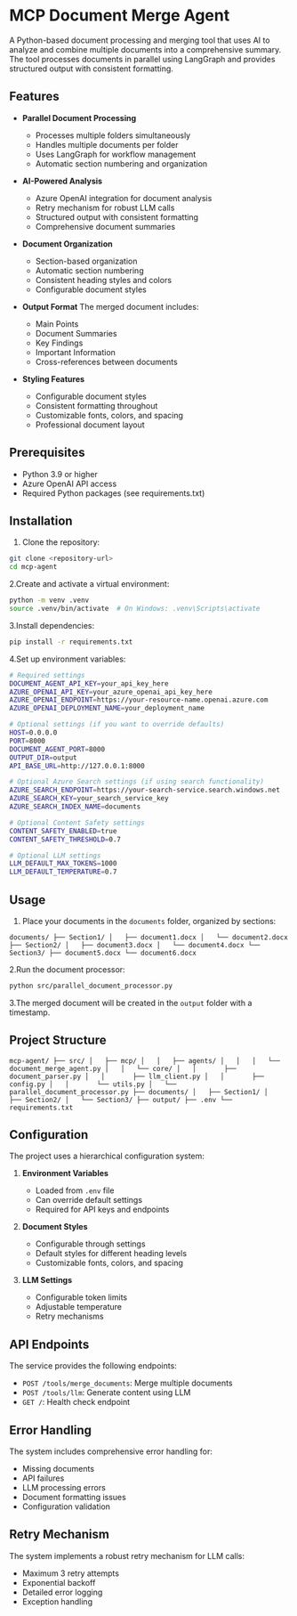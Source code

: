 # MCP Document Merge Agent

A Python-based document processing and merging tool that uses AI to analyze and combine multiple documents into a comprehensive summary. The tool processes documents in parallel using LangGraph and provides structured output with consistent formatting.

## Features

- **Parallel Document Processing**
  - Processes multiple folders simultaneously
  - Handles multiple documents per folder
  - Uses LangGraph for workflow management
  - Automatic section numbering and organization

- **AI-Powered Analysis**
  - Azure OpenAI integration for document analysis
  - Retry mechanism for robust LLM calls
  - Structured output with consistent formatting
  - Comprehensive document summaries

- **Document Organization**
  - Section-based organization
  - Automatic section numbering
  - Consistent heading styles and colors
  - Configurable document styles

- **Output Format**
  The merged document includes:
  - Main Points
  - Document Summaries
  - Key Findings
  - Important Information
  - Cross-references between documents

- **Styling Features**
  - Configurable document styles
  - Consistent formatting throughout
  - Customizable fonts, colors, and spacing
  - Professional document layout

## Prerequisites

- Python 3.9 or higher
- Azure OpenAI API access
- Required Python packages (see requirements.txt)

## Installation

1. Clone the repository:

```bash
git clone <repository-url>
cd mcp-agent
```

2.Create and activate a virtual environment:

```bash
python -m venv .venv
source .venv/bin/activate  # On Windows: .venv\Scripts\activate
```

3.Install dependencies:

```bash
pip install -r requirements.txt
```

4.Set up environment variables:

```bash
# Required settings
DOCUMENT_AGENT_API_KEY=your_api_key_here
AZURE_OPENAI_API_KEY=your_azure_openai_api_key_here
AZURE_OPENAI_ENDPOINT=https://your-resource-name.openai.azure.com
AZURE_OPENAI_DEPLOYMENT_NAME=your_deployment_name

# Optional settings (if you want to override defaults)
HOST=0.0.0.0
PORT=8000
DOCUMENT_AGENT_PORT=8000
OUTPUT_DIR=output
API_BASE_URL=http://127.0.0.1:8000

# Optional Azure Search settings (if using search functionality)
AZURE_SEARCH_ENDPOINT=https://your-search-service.search.windows.net
AZURE_SEARCH_KEY=your_search_service_key
AZURE_SEARCH_INDEX_NAME=documents

# Optional Content Safety settings
CONTENT_SAFETY_ENABLED=true
CONTENT_SAFETY_THRESHOLD=0.7

# Optional LLM settings
LLM_DEFAULT_MAX_TOKENS=1000
LLM_DEFAULT_TEMPERATURE=0.7
```

## Usage

1. Place your documents in the `documents` folder, organized by sections:

``
documents/
├── Section1/
│   ├── document1.docx
│   └── document2.docx
├── Section2/
│   ├── document3.docx
│   └── document4.docx
└── Section3/
    ├── document5.docx
    └── document6.docx
``

2.Run the document processor:

```bash
python src/parallel_document_processor.py
```

3.The merged document will be created in the `output` folder with a timestamp.

## Project Structure

``
mcp-agent/
├── src/
│   ├── mcp/
│   │   ├── agents/
│   │   │   └── document_merge_agent.py
│   │   └── core/
│   │       ├── document_parser.py
│   │       ├── llm_client.py
│   │       ├── config.py
│   │       └── utils.py
│   └── parallel_document_processor.py
├── documents/
│   ├── Section1/
│   ├── Section2/
│   └── Section3/
├── output/
├── .env
└── requirements.txt
``

## Configuration

The project uses a hierarchical configuration system:

1. **Environment Variables**
   - Loaded from `.env` file
   - Can override default settings
   - Required for API keys and endpoints

2. **Document Styles**
   - Configurable through settings
   - Default styles for different heading levels
   - Customizable fonts, colors, and spacing

3. **LLM Settings**
   - Configurable token limits
   - Adjustable temperature
   - Retry mechanisms

## API Endpoints

The service provides the following endpoints:

- `POST /tools/merge_documents`: Merge multiple documents
- `POST /tools/llm`: Generate content using LLM
- `GET /`: Health check endpoint

## Error Handling

The system includes comprehensive error handling for:

- Missing documents
- API failures
- LLM processing errors
- Document formatting issues
- Configuration validation

## Retry Mechanism

The system implements a robust retry mechanism for LLM calls:

- Maximum 3 retry attempts
- Exponential backoff
- Detailed error logging
- Exception handling
